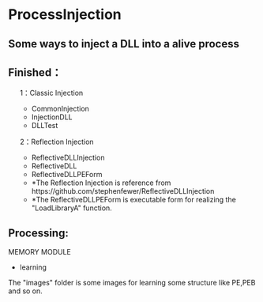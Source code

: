 # ProcessInjection

Some ways to inject a DLL into a alive process
----------------------------------------------

Finished：
---------
<ol>1：Classic Injection
	<ul>
  	<li>CommonInjection</li>
  	<li>InjectionDLL</li>
		<li>DLLTest</li>
		</ul>
</ol>
<ol>2：Reflection Injection
	<ul>
  	<li>ReflectiveDLLInjection</li>
	<li>ReflectiveDLL</li>
	<li>ReflectiveDLLPEForm</li>
		<li>*The Reflection Injection is reference from https://github.com/stephenfewer/ReflectiveDLLInjection<br/></li>
		<li>*The ReflectiveDLLPEForm is executable form for realizing the "LoadLibraryA" function.<br/></li>
	</ul>
</ol>

<h2>Processing:</h2>
MEMORY MODULE
	<ul>
  	<li>learning</li>
	</ul>
The "images" folder is some images for learning some structure like PE,PEB and so on. 
